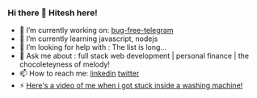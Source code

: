 ### Hi there 👋 Hitesh here!

- 🔭 I’m currently working on: [bug-free-telegram]([url](https://github.com/shellbot97/bug-free-telegram)) 
- 🌱 I’m currently learning javascript, nodejs
- 🤔 I’m looking for help with : The list is long...
- 💬 Ask me about : full stack web development | personal finance | the chocoleteyness of melody!
- 📫 How to reach me: [linkedin](https://www.linkedin.com/in/hitesh-ingale/) [twitter](https://twitter.com/dntSayThtHitesh)
- ⚡ [Here's a video of me when i got stuck inside a washing machine!](https://youtu.be/dQw4w9WgXcQ)

